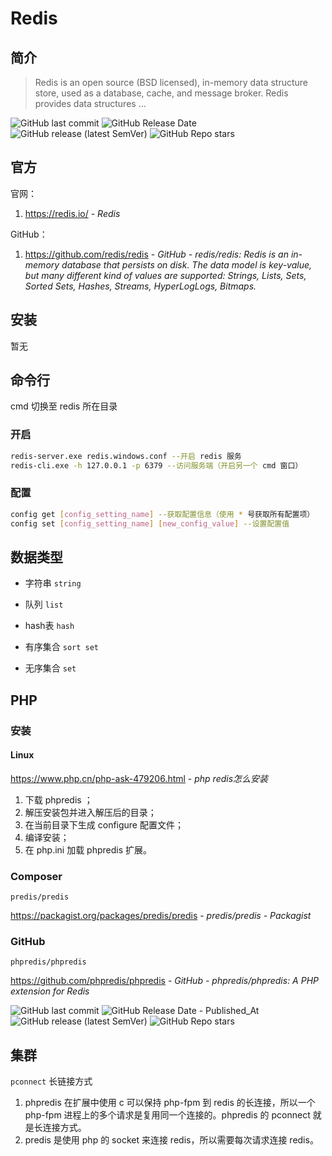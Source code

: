 # Redis

## 简介

> Redis is an open source (BSD licensed), in-memory data structure store, used as a database, cache, and message broker. Redis provides data structures …

![GitHub last commit](https://badgen.net/github/last-commit/redis/redis?icon=github&color=blue)
![GitHub Release Date](https://img.shields.io/github/release-date/redis/redis?logo=github)
![GitHub release (latest SemVer)](https://img.shields.io/github/v/release/redis/redis?logo=github)
![GitHub Repo stars](https://img.shields.io/github/stars/redis/redis?style=social)

## 官方

官网：

1. https://redis.io/ - *Redis*

GitHub：

1. https://github.com/redis/redis - *GitHub - redis/redis: Redis is an in-memory database that persists on disk. The data model is key-value, but many different kind of values are supported: Strings, Lists, Sets, Sorted Sets, Hashes, Streams, HyperLogLogs, Bitmaps.*

## 安装

暂无

## 命令行

cmd 切换至 redis 所在目录

### 开启

```bash
redis-server.exe redis.windows.conf --开启 redis 服务
redis-cli.exe -h 127.0.0.1 -p 6379 --访问服务端（开启另一个 cmd 窗口）
```

### 配置

```bash
config get [config_setting_name] --获取配置信息（使用 * 号获取所有配置项）
config set [config_setting_name] [new_config_value] --设置配置值
```

## 数据类型

- 字符串 `string`

- 队列 `list`

- hash表 `hash`

- 有序集合 `sort set`

- 无序集合 `set`

## PHP

### 安装

#### Linux

https://www.php.cn/php-ask-479206.html - *php redis怎么安装*

1. 下载 phpredis ；
2. 解压安装包并进入解压后的目录；
3. 在当前目录下生成 configure 配置文件；
4. 编译安装；
5. 在 php.ini 加载 phpredis 扩展。

### Composer

`predis/predis`

<span class="icon octicon-file composer-icon medium-yellow "></span>
https://packagist.org/packages/predis/predis - *predis/predis - Packagist*

### GitHub

`phpredis/phpredis`

<span class="icon octicon-file github-icon "></span>
https://github.com/phpredis/phpredis - *GitHub - phpredis/phpredis: A PHP extension for Redis*

![GitHub last commit](https://img.shields.io/github/last-commit/phpredis/phpredis?logo=github&color=blue)
![GitHub Release Date - Published_At](https://img.shields.io/github/release-date/phpredis/phpredis?display_date=published_at&logo=github)
![GitHub release (latest SemVer)](https://img.shields.io/github/v/release/phpredis/phpredis?logo=github)
![GitHub Repo stars](https://img.shields.io/github/stars/phpredis/phpredis?style=social)

## 集群

`pconnect` 长链接方式

1. phpredis 在扩展中使用 c 可以保持 php-fpm 到 redis 的长连接，所以一个 php-fpm 进程上的多个请求是复用同一个连接的。phpredis 的 pconnect 就是长连接方式。
2. predis 是使用 php 的 socket 来连接 redis，所以需要每次请求连接 redis。
